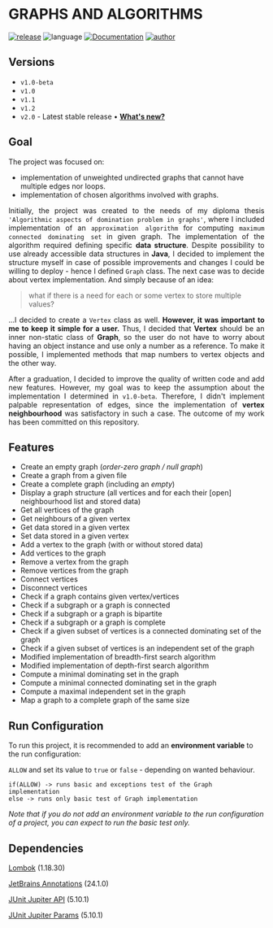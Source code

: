 
# GRAPHS AND ALGORITHMS

[![release](https://img.shields.io/badge/release-v2.0-brightgreen.svg)](https://github.com/lucasmalara/graphs-and-algorithms/releases/tag/v2.0)
![language](https://img.shields.io/badge/language-Java%2017-yellow.svg)
[![Documentation](https://img.shields.io/badge/javadoc-Read-orange.svg)](https://lucasmalara.github.io/graphs-and-algorithms/)
[![author](https://img.shields.io/badge/author-lucasmalara-blue.svg)](https://github.com/lucasmalara)

## Versions

- `v1.0-beta`
- `v1.0` 
- `v1.1`
- `v1.2`
- `v2.0` - Latest stable release &bull; [**What's new?**](https://github.com/lucasmalara/graphs-and-algorithms/releases/tag/v2.0)

## Goal

The project was focused on:

- implementation of unweighted undirected graphs that cannot have multiple edges nor loops.
- implementation of chosen algorithms involved with graphs.

<p align="justify">
    Initially, the project was created to the needs of my diploma thesis 
    <code>'Algorithmic aspects of domination problem in graphs'</code>, where I included implementation of an 
    <code>approximation algorithm</code> for computing <code>maximum connected dominating set</code> in given graph.
    The implementation of the algorithm required defining specific <b>data structure</b>. Despite possibility to use already 
    accessible data structures in <b>Java</b>, I decided to implement the structure myself in case of possible improvements 
    and changes I could be willing to deploy - hence I defined <code>Graph</code> class.
    The next case was to decide about vertex implementation. And simply because of an idea:
</p>

<blockquote>what if there is a need for each or some vertex to store multiple values?</blockquote>

<p align="justify">
    ...I decided to create a <code>Vertex</code> class as well. <b>However, it was important to me to keep it simple for a user.</b> 
    Thus, I decided that <b>Vertex</b> should be an inner non-static class of <b>Graph</b>, so the user do not have to worry about 
    having an object instance and use only a number as a reference. To make it possible, I implemented methods that map numbers to 
    vertex objects and the other way.
</p>

<p align="justify">
    After a graduation, I decided to improve the quality of written code and add new features. However, my goal was to keep
    the assumption about the implementation I determined in <code>v1.0-beta</code>. Therefore, I didn't implement palpable 
    representation of edges, since the implementation of <b>vertex neighbourhood</b> was satisfactory in such a case. 
    The outcome of my work has been committed on this repository.
</p>


## Features

- Create an empty graph (_order-zero graph / null graph_)
- Create a graph from a given file
- Create a complete graph (including an _empty_)
- Display a graph structure (all vertices and for each their [open] neighbourhood list and stored data)
- Get all vertices of the graph
- Get neighbours of a given vertex
- Get data stored in a given vertex
- Set data stored in a given vertex
- Add a vertex to the graph (with or without stored data)
- Add vertices to the graph
- Remove a vertex from the graph
- Remove vertices from the graph
- Connect vertices
- Disconnect vertices
- Check if a graph contains given vertex/vertices
- Check if a subgraph or a graph is connected
- Check if a subgraph or a graph is bipartite
- Check if a subgraph or a graph is complete
- Check if a given subset of vertices is a connected dominating set of the graph
- Check if a given subset of vertices is an independent set of the graph
- Modified implementation of breadth-first search algorithm
- Modified implementation of depth-first search algorithm
- Compute a minimal dominating set in the graph
- Compute a minimal connected dominating set in the graph
- Compute a maximal independent set in the graph
- Map a graph to a complete graph of the same size

## Run Configuration

To run this project, it is recommended to add an **environment variable** to the run configuration:

`ALLOW`
and set its value to `true` or `false` - depending on wanted behaviour.

```
if(ALLOW) -> runs basic and exceptions test of the Graph implementation
else -> runs only basic test of Graph implementation
```

_Note that if you do not add an environment variable to the run configuration of a project, you can expect to run the basic test only._

## Dependencies

[Lombok](https://projectlombok.org/) (1.18.30)

[JetBrains Annotations](https://www.jetbrains.com/help/idea/annotating-source-code.html) (24.1.0)

[JUnit Jupiter API](https://junit.org/junit5/docs/5.10.1/api/org.junit.jupiter.api/module-summary.html) (5.10.1)

[JUnit Jupiter Params](https://junit.org/junit5/docs/5.10.1/api/org.junit.jupiter.params/module-summary.html) (5.10.1)
